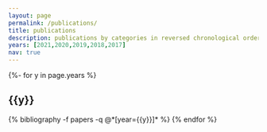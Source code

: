 ```yaml
---
layout: page
permalink: /publications/
title: publications
description: publications by categories in reversed chronological order. generated by jekyll-scholar.
years: [2021,2020,2019,2018,2017]
nav: true
---
```

<!-- _pages/publications.md -->
<div class="publications">

{%- for y in page.years %}
  <h2 class="year">{{y}}</h2>
  {% bibliography -f papers -q @*[year={{y}}]* %}
{% endfor %}

</div>

